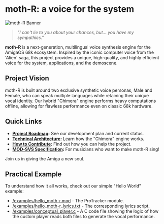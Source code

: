 # moth-R: a voice for the system

![moth-R Banner](https://raw.githubusercontent.com/germandroide/moth-R/main/docs/assets/moth-r-banner.png)
> *"I can't lie to you about your chances, but... you have my sympathies."*

**moth-R** is a next-generation, multilingual voice synthesis engine for the AmigaOS 68k ecosystem. Inspired by the iconic computer voice from the 'Alien' saga, this project provides a unique, high-quality, and highly efficient voice for the system, applications, and the demoscene.

## Project Vision

moth-R is built around two exclusive synthetic voice personas, Male and Female, who can speak multiple languages while retaining their unique vocal identity. Our hybrid "Chimera" engine performs heavy computations offline, allowing for flawless performance even on classic 68k hardware.

## Quick Links

*   **[Project Roadmap](./ROADMAP.md):** See our development plan and current status.
*   **[Technical Architecture](./docs/ARCHITECTURE.md):** Learn how the "Chimera" engine works.
*   **[How to Contribute](./CONTRIBUTING.md):** Find out how you can help the project.
*   **[MOD-SVS Specification](./docs/MOD-SVS_SPECIFICATION.md):** For musicians who want to make moth-R sing!

Join us in giving the Amiga a new soul.

## Practical Example

To understand how it all works, check out our simple "Hello World" example:
*   [/examples/hello_moth-r.mod](./examples/hello_moth-r.mod) - The ProTracker module.
*   [/examples/hello_moth-r_lyrics.txt](./examples/hello_moth-r_lyrics.txt) - The corresponding lyrics script.
*   [/examples/conceptual_player.c](./examples/conceptual_player.c) - A C code file showing the logic of how the custom player reads both files to generate the vocal performance.
